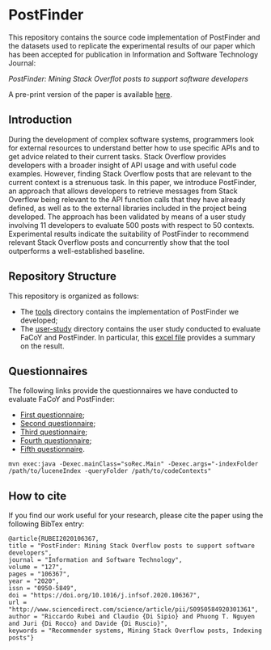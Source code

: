 
# PostFinder
This repository contains the source code implementation of PostFinder and the datasets used to replicate the experimental results of our paper which has been accepted for publication in Information and Software Technology Journal:

_PostFinder: Mining Stack Overflot posts to support software developers_

A pre-print version of the paper is available [here](https://github.com/MDEGroup/PostFinder/blob/master/IST-SOrec.pdf).

## Introduction
During the development of complex software systems, programmers look for external resources to understand better how to use specific APIs and to get advice related to their current tasks. Stack Overflow provides developers with a broader insight of API usage and with useful code examples. However, finding Stack Overflow posts that are relevant to the current context is a strenuous task. In this paper, we introduce PostFinder, an approach that allows developers to retrieve messages from Stack Overflow being relevant to the API function calls that they have already defined, as well as to the external libraries included in the project being developed. The approach has been validated by means of a user study involving 11 developers to evaluate 500 posts with respect to 50 contexts. Experimental results indicate the suitability of PostFinder to recommend relevant Stack Overflow posts and concurrently show that the tool outperforms a well-established baseline.

## Repository Structure
This repository is organized as follows:

* The [tools](./tools) directory contains the implementation of PostFinder we developed;
* The [user-study](./user-study) directory contains the user study conducted to evaluate FaCoY and PostFinder. In particular, this [excel file](./user-study/UserEvaluationResults.xlsx) provides a summary on the result.

## Questionnaires
The following links provide the questionnaires we have conducted to evaluate FaCoY and PostFinder:

* [First questionnaire](https://docs.google.com/forms/d/e/1FAIpQLScyfDQsf5wz0gze6Z_CZfhrqy71f4h8KiWl-nX-6vm0rh2YlA/viewform?usp=pp_url);
* [Second questionnaire](https://docs.google.com/forms/d/e/1FAIpQLSdngaMJKtA3cCtjnzz2Br3qEGUV5ok1P9MkWAtP-PmjHcpa0A/viewform);
* [Third questionnaire](https://docs.google.com/forms/d/e/1FAIpQLSezCjqRAWLSD14pLHnrWA2QDvlQAdHtXRoL74iZzbMz5lCmeQ/viewform?usp=pp_url);
* [Fourth questionnaire](https://docs.google.com/forms/d/e/1FAIpQLSeETcUGH5zpJyS7k3i0MJx86jUaJ4ti5Pj-SYe6f1IoOheseg/viewform?usp=pp_url);
* [Fifth questionnaire](https://docs.google.com/forms/d/e/1FAIpQLSel1fh8mp7vMCFf0XaTlFWyq0xQ8scHjbPS5tqqzfG_3wW2NQ/viewform?usp=pp_url).



```
mvn exec:java -Dexec.mainClass="soRec.Main" -Dexec.args="-indexFolder /path/to/luceneIndex -queryFolder /path/to/codeContexts"
```




## How to cite
If you find our work useful for your research, please cite the paper using the following BibTex entry:

```
@article{RUBEI2020106367,
title = "PostFinder: Mining Stack Overflow posts to support software developers",
journal = "Information and Software Technology",
volume = "127",
pages = "106367",
year = "2020",
issn = "0950-5849",
doi = "https://doi.org/10.1016/j.infsof.2020.106367",
url = "http://www.sciencedirect.com/science/article/pii/S0950584920301361",
author = "Riccardo Rubei and Claudio {Di Sipio} and Phuong T. Nguyen and Juri {Di Rocco} and Davide {Di Ruscio}",
keywords = "Recommender systems, Mining Stack Overflow posts, Indexing posts"}

```

